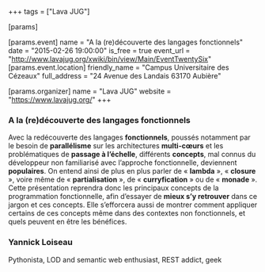 +++
tags = ["Lava JUG"]

[params]

[params.event]
name = "A la (re)découverte des langages fonctionnels"
date = "2015-02-26 19:00:00"
is_free = true
event_url = "http://www.lavajug.org/xwiki/bin/view/Main/EventTwentySix"
[params.event.location]
friendly_name = "Campus Universitaire des Cézeaux"
full_address = "24 Avenue des Landais 63170 Aubière"

[params.organizer]
name = "Lava JUG"
website = "https://www.lavajug.org/"
+++

### A la (re)découverte des langages fonctionnels
Avec la redécouverte des langages **fonctionnels**, poussés notamment par le besoin de **parallélisme** sur les architectures **multi-cœurs** et les problématiques de **passage à l’échelle**, différents **concepts**, mal connus du développeur non familiarisé avec l’approche fonctionnelle, deviennent **populaires**.
On entend ainsi de plus en plus parler de « **lambda** », « **closure** », voire même de « **partialisation** », de « **curryfication** » ou de « **monade** ».
Cette présentation reprendra donc les principaux concepts de la programmation fonctionnelle, afin d’essayer de **mieux s’y retrouver** dans ce jargon et ces concepts. Elle s’efforcera aussi de montrer comment appliquer certains de ces concepts même dans des contextes non fonctionnels, et quels peuvent en être les bénéfices.
### Yannick Loiseau
Pythonista, LOD and semantic web enthusiast, REST addict, geek
